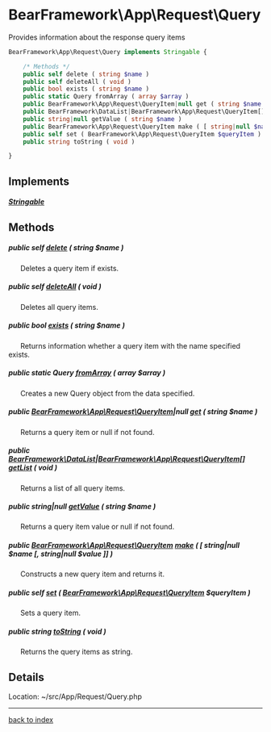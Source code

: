 # BearFramework\App\Request\Query

Provides information about the response query items

```php
BearFramework\App\Request\Query implements Stringable {

	/* Methods */
	public self delete ( string $name )
	public self deleteAll ( void )
	public bool exists ( string $name )
	public static Query fromArray ( array $array )
	public BearFramework\App\Request\QueryItem|null get ( string $name )
	public BearFramework\DataList|BearFramework\App\Request\QueryItem[] getList ( void )
	public string|null getValue ( string $name )
	public BearFramework\App\Request\QueryItem make ( [ string|null $name [, string|null $value ]] )
	public self set ( BearFramework\App\Request\QueryItem $queryItem )
	public string toString ( void )

}
```

## Implements

##### [Stringable](http://php.net/manual/en/class.stringable.php)

## Methods

##### public self [delete](bearframework.app.request.query.delete.method.md) ( string $name )

&nbsp;&nbsp;&nbsp;&nbsp;&nbsp;&nbsp;Deletes a query item if exists.

##### public self [deleteAll](bearframework.app.request.query.deleteall.method.md) ( void )

&nbsp;&nbsp;&nbsp;&nbsp;&nbsp;&nbsp;Deletes all query items.

##### public bool [exists](bearframework.app.request.query.exists.method.md) ( string $name )

&nbsp;&nbsp;&nbsp;&nbsp;&nbsp;&nbsp;Returns information whether a query item with the name specified exists.

##### public static Query [fromArray](bearframework.app.request.query.fromarray.method.md) ( array $array )

&nbsp;&nbsp;&nbsp;&nbsp;&nbsp;&nbsp;Creates a new Query object from the data specified.

##### public [BearFramework\App\Request\QueryItem](bearframework.app.request.queryitem.class.md)|null [get](bearframework.app.request.query.get.method.md) ( string $name )

&nbsp;&nbsp;&nbsp;&nbsp;&nbsp;&nbsp;Returns a query item or null if not found.

##### public [BearFramework\DataList](bearframework.datalist.class.md)|[BearFramework\App\Request\QueryItem[]](bearframework.app.request.queryitem.class.md) [getList](bearframework.app.request.query.getlist.method.md) ( void )

&nbsp;&nbsp;&nbsp;&nbsp;&nbsp;&nbsp;Returns a list of all query items.

##### public string|null [getValue](bearframework.app.request.query.getvalue.method.md) ( string $name )

&nbsp;&nbsp;&nbsp;&nbsp;&nbsp;&nbsp;Returns a query item value or null if not found.

##### public [BearFramework\App\Request\QueryItem](bearframework.app.request.queryitem.class.md) [make](bearframework.app.request.query.make.method.md) ( [ string|null $name [, string|null $value ]] )

&nbsp;&nbsp;&nbsp;&nbsp;&nbsp;&nbsp;Constructs a new query item and returns it.

##### public self [set](bearframework.app.request.query.set.method.md) ( [BearFramework\App\Request\QueryItem](bearframework.app.request.queryitem.class.md) $queryItem )

&nbsp;&nbsp;&nbsp;&nbsp;&nbsp;&nbsp;Sets a query item.

##### public string [toString](bearframework.app.request.query.tostring.method.md) ( void )

&nbsp;&nbsp;&nbsp;&nbsp;&nbsp;&nbsp;Returns the query items as string.

## Details

Location: ~/src/App/Request/Query.php

---

[back to index](index.md)

